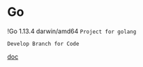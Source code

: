 # Go
!Go 1.13.4 darwin/amd64
```Project for golang```
````
Develop Branch for Code
````
[doc](https://github.com/Eric-jxl/Go.git)

